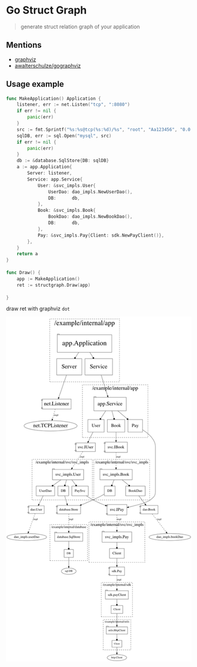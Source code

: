 # Go Struct Graph
> generate struct relation graph of your application

## Mentions

- [graphviz](http://www.graphviz.org)
- [awalterschulze/gographviz](http://github.com/awalterschulze/gographviz)


## Usage example

```go
func MakeApplication() Application {
	listener, err := net.Listen("tcp", ":8080")
	if err != nil {
		panic(err)
	}
	src := fmt.Sprintf("%s:%s@tcp(%s:%d)/%s", "root", "Aa123456", "0.0.0.0", 3306, "mysql")
	sqlDB, err := sql.Open("mysql", src)
	if err != nil {
		panic(err)
	}
	db := &database.SqlStore{DB: sqlDB}
	a := app.Application{
		Server: listener,
		Service: app.Service{
			User: &svc_impls.User{
				UserDao: dao_impls.NewUserDao(),
				DB:      db,
			},
			Book: &svc_impls.Book{
				BookDao: dao_impls.NewBookDao(),
				DB:      db,
			},
			Pay: &svc_impls.Pay{Client: sdk.NewPayClient()},
		},
	}
	return a
}

func Draw() {
	app := MakeApplication()
	ret := structgraph.Draw(app)

}
```

draw ret with graphviz `dot`


![dot](example/test.png)